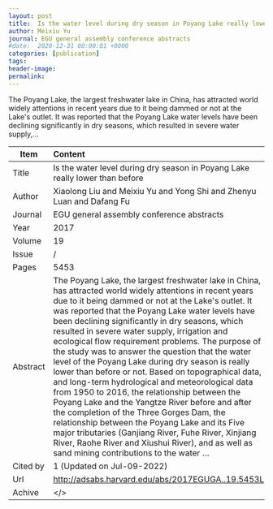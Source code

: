 ```yaml
---
layout: post
title:  Is the water level during dry season in Poyang Lake really lower than before
author: Meixiu Yu
journal: EGU general assembly conference abstracts
#date:  2020-12-31 00:00:01 +0000
categories: [publication]
tags: 
header-image: 
permalink: 
---
```

The Poyang Lake, the largest freshwater lake in China, has attracted world widely attentions in recent years due to it being dammed or not at the Lake's outlet. It was reported that the Poyang Lake water levels have been declining significantly in dry seasons, which resulted in severe water supply,...
<!--the above is the excerpt-->
<!--more-->
<!--the following is the text-->


| Item           | Content    |
| ---------------|:------------|
| Title          | Is the water level during dry season in Poyang Lake really lower than before     |
| Author         | Xiaolong Liu and Meixiu Yu and Yong Shi and Zhenyu Luan and Dafang Fu    |
| Journal        | EGU general assembly conference abstracts   |
| Year           | 2017  |
| Volume         | 19	   |
| Issue          | /	   |
| Pages          | 5453	   |
| Abstract       | The Poyang Lake, the largest freshwater lake in China, has attracted world widely attentions in recent years due to it being dammed or not at the Lake's outlet. It was reported that the Poyang Lake water levels have been declining significantly in dry seasons, which resulted in severe water supply, irrigation and ecological flow requirement problems. The purpose of the study was to answer the question that the water level of the Poyang Lake during dry season is really lower than before or not. Based on topographical data, and long-term hydrological and meteorological data from 1950 to 2016, the relationship between the Poyang Lake and the Yangtze River before and after the completion of the Three Gorges Dam, the relationship between the Poyang Lake and its Five major tributaries (Ganjiang River, Fuhe River, Xinjiang River, Raohe River and Xiushui River), and as well as sand mining contributions to the water …	 |
| Cited by		 | 1 (Updated on Jul-09-2022)   |
| Url  			 | <http://adsabs.harvard.edu/abs/2017EGUGA..19.5453L>		 |
| Achive 	     | </>		 |

